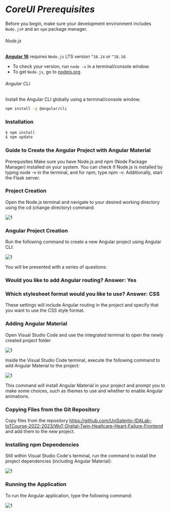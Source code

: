 
# <i>CoreUI Prerequisites</i>
Before you begin, make sure your development environment includes `Node.js®` and an `npm` package manager.

###### Node.js
[**Angular 16**](https://angular.io/guide/what-is-angular) requires `Node.js` LTS version `^16.14` or `^18.10`.

- To check your version, run `node -v` in a terminal/console window.
- To get `Node.js`, go to [nodejs.org](https://nodejs.org/).

###### Angular CLI
Install the Angular CLI globally using a terminal/console window.
```bash
npm install -g @angular/cli
```

### Installation

``` bash
$ npm install
$ npm update
```
### Guide to Create the Angular Project with Angular Material

Prerequisites
Make sure you have Node.js and npm (Node Package Manager) installed on your system. You can check if Node.js is installed by typing node -v in the terminal, and for npm, type npm -v.
Additionally, start the Flask server.

### Project Creation
Open the Node.js terminal and navigate to your desired working directory using the cd (change directory) command.

![1](https://github.com/UniSalento-IDALab-IoTCourse-2022-2023/WoT-Digital-Twin-Healtcare-Heart-Failure-Frontend/assets/140186334/97383dce-69b7-4e6d-a0f5-d4ebae509e9b)  

### Angular Project Creation
Run the following command to create a new Angular project using Angular CLI:

![1](https://github.com/UniSalento-IDALab-IoTCourse-2022-2023/WoT-Digital-Twin-Healtcare-Heart-Failure-Frontend/assets/140186334/7b22a13b-c093-4a97-80b5-d524f14ca7e3)  


You will be presented with a series of questions:
### Would you like to add Angular routing? Answer: Yes
### Which stylesheet format would you like to use? Answer: CSS
These settings will include Angular routing in the project and specify that you want to use the CSS style format.

### Adding Angular Material
Open Visual Studio Code and use the integrated terminal to open the newly created project folder

![1](https://github.com/UniSalento-IDALab-IoTCourse-2022-2023/WoT-Digital-Twin-Healtcare-Heart-Failure-Frontend/assets/140186334/d5d82d7e-7f4e-42ba-8ada-d067c6b4d55f)  


Inside the Visual Studio Code terminal, execute the following command to add Angular Material to the project:

![1](https://github.com/UniSalento-IDALab-IoTCourse-2022-2023/WoT-Digital-Twin-Healtcare-Heart-Failure-Frontend/assets/140186334/8d9aa46c-b603-4496-8c2c-a29895c420d4)


This command will install Angular Material in your project and prompt you to make some choices, such as themes to use and whether to enable Angular animations.

### Copying Files from the Git Repository
Copy files from the repository https://github.com/UniSalento-IDALab-IoTCourse-2022-2023/WoT-Digital-Twin-Healtcare-Heart-Failure-Frontend and add them to the new project.

### Installing npm Dependencies
Still within Visual Studio Code's terminal, run the command to install the project dependencies (including Angular Material):

![1](https://github.com/UniSalento-IDALab-IoTCourse-2022-2023/WoT-Digital-Twin-Healtcare-Heart-Failure-Frontend/assets/140186334/15084985-532b-4223-8761-a8ea7a1c7c1c)

### Running the Application
To run the Angular application, type the following command:

![1](https://github.com/UniSalento-IDALab-IoTCourse-2022-2023/WoT-Digital-Twin-Healtcare-Heart-Failure-Frontend/assets/140186334/fcf713ed-de80-42e6-80ea-4199b5118aab)
